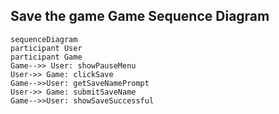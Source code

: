## Save the game Game Sequence Diagram

```mermaid
sequenceDiagram
participant User
participant Game
Game-->> User: showPauseMenu
User->> Game: clickSave
Game-->>User: getSaveNamePrompt
User->> Game: submitSaveName
Game-->>User: showSaveSuccessful

```
